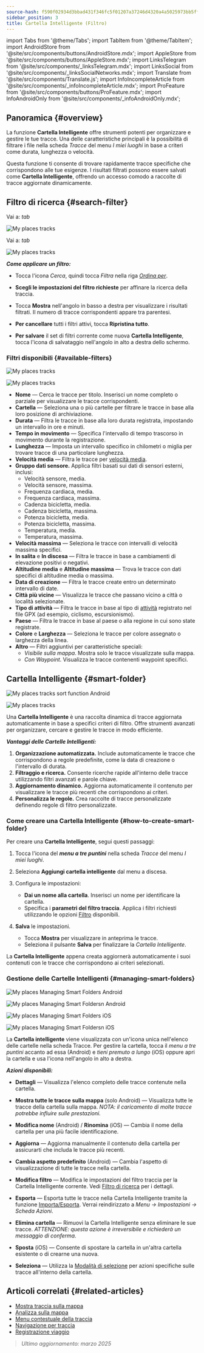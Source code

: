 ```yaml
---
source-hash: f590f02934d3bbad431f346fc5f01207a37246d4320a4a5025973bb5ff373b63
sidebar_position: 3
title: Cartella Intelligente (Filtro)
---
```

import Tabs from '@theme/Tabs';
import TabItem from '@theme/TabItem';
import AndroidStore from '@site/src/components/buttons/AndroidStore.mdx';
import AppleStore from '@site/src/components/buttons/AppleStore.mdx';
import LinksTelegram from '@site/src/components/_linksTelegram.mdx';
import LinksSocial from '@site/src/components/_linksSocialNetworks.mdx';
import Translate from '@site/src/components/Translate.js';
import InfoIncompleteArticle from '@site/src/components/_infoIncompleteArticle.mdx';
import ProFeature from '@site/src/components/buttons/ProFeature.mdx';
import InfoAndroidOnly from '@site/src/components/_infoAndroidOnly.mdx';



## Panoramica {#overview}

La funzione **Cartella Intelligente** offre strumenti potenti per organizzare e gestire le tue tracce. Una delle caratteristiche principali è la possibilità di filtrare i file nella scheda *Tracce* del menu *I miei luoghi* in base a criteri come durata, lunghezza o velocità.

Questa funzione ti consente di trovare rapidamente tracce specifiche che corrispondono alle tue esigenze. I risultati filtrati possono essere salvati come **Cartella Intelligente**, offrendo un accesso comodo a raccolte di tracce aggiornate dinamicamente.


## Filtro di ricerca {#search-filter}

<Tabs groupId="operating-systems">

<TabItem value="android" label="Android">

Vai a: *<Translate android="true" ids="shared_string_menu,shared_string_my_places,shared_string_gpx_files"/> tab*

![My places tracks](@site/static/img/personal/tracks/my_places_tracks_filter_2_andr.png)

</TabItem>

<TabItem value="ios" label="iOS">

Vai a: *<Translate ios="true" ids="shared_string_menu,shared_string_my_places,shared_string_gpx_tracks"/> tab*

![My places tracks](@site/static/img/personal/tracks/my_places_tracks_filter_ios.png)

</TabItem>

</Tabs>

***Come applicare un filtro:***

- Tocca l'icona *Cerca*, quindi tocca *Filtra* nella riga [*Ordina per*](./manage-tracks.md#sort-by).

- **Scegli le impostazioni del filtro richieste** per affinare la ricerca della traccia.

- Tocca **Mostra** nell'angolo in basso a destra per visualizzare i risultati filtrati. Il numero di tracce corrispondenti appare tra parentesi.

- **Per cancellare** tutti i filtri attivi, tocca **Ripristina tutto**.

- **Per salvare** il set di filtri corrente come nuova **Cartella Intelligente**, tocca l'icona di salvataggio nell'angolo in alto a destra dello schermo.


### Filtri disponibili {#available-filters}

<Tabs groupId="operating-systems">

<TabItem value="android" label="Android">

![My places tracks](@site/static/img/personal/tracks/my_places_tracks_filter_andr.png)

</TabItem>

<TabItem value="ios" label="iOS">

![My places tracks](@site/static/img/personal/tracks/my_places_tracks_filter_2_ios.png)

</TabItem>

</Tabs>

- **Nome** — Cerca le tracce per titolo. Inserisci un nome completo o parziale per visualizzare le tracce corrispondenti.
- **Cartella** — Seleziona una o più cartelle per filtrare le tracce in base alla loro posizione di archiviazione.
- **Durata** — Filtra le tracce in base alla loro durata registrata, impostando un intervallo in ore e minuti.
- **Tempo in movimento** — Specifica l'intervallo di tempo trascorso in movimento durante la registrazione.
- **Lunghezza** — Imposta un intervallo specifico in chilometri o miglia per trovare tracce di una particolare lunghezza.
- **Velocità media** — Filtra le tracce per [velocità media](../../widgets/info-widgets.md#average-speed).
- **Gruppo dati sensore.**
    Applica filtri basati sui dati di sensori esterni, inclusi:
    - Velocità sensore, media.
    - Velocità sensore, massima.
    - Frequenza cardiaca, media.
    - Frequenza cardiaca, massima.
    - Cadenza bicicletta, media.
    - Cadenza bicicletta, massima.
    - Potenza bicicletta, media.
    - Potenza bicicletta, massima.
    - Temperatura, media.
    - Temperatura, massima.
- **Velocità massima** — Seleziona le tracce con intervalli di velocità massima specifici.
- **In salita** e **In discesa** — Filtra le tracce in base a cambiamenti di elevazione positivi o negativi.
- **Altitudine media** e **Altitudine massima** — Trova le tracce con dati specifici di altitudine media o massima.
- **Data di creazione** — Filtra le tracce create entro un determinato intervallo di date.
- **Città più vicine** — Visualizza le tracce che passano vicino a città o località selezionate.
- **Tipo di attività** — Filtra le tracce in base al tipo di [attività](../../map/tracks/track-context-menu.md#track-information-activity) registrato nel file GPX (ad esempio, ciclismo, escursionismo).
- **Paese** — Filtra le tracce in base al paese o alla regione in cui sono state registrate.
- **Colore** e **Larghezza** — Seleziona le tracce per colore assegnato o larghezza della linea.
- **Altro** — Filtri aggiuntivi per caratteristiche speciali:
    - *Visibile sulla mappa*. Mostra solo le tracce visualizzate sulla mappa.
    - *Con Waypoint*. Visualizza le tracce contenenti waypoint specifici.


## Cartella Intelligente {#smart-folder}

<Tabs groupId="operating-systems">

<TabItem value="android" label="Android">

![My places tracks sort function Android](@site/static/img/personal/tracks/my_places_smart_folder_andr.png)

</TabItem>

<TabItem value="ios" label="iOS">

![My places tracks](@site/static/img/personal/tracks/my_places_smart_folder_ios.png)

</TabItem>

</Tabs>

Una **Cartella Intelligente** è una raccolta dinamica di tracce aggiornata automaticamente in base a specifici criteri di filtro. Offre strumenti avanzati per organizzare, cercare e gestire le tracce in modo efficiente.

***Vantaggi delle Cartelle Intelligenti:***

1. **Organizzazione automatizzata.**
    Include automaticamente le tracce che corrispondono a regole predefinite, come la data di creazione o l'intervallo di durata.
2. **Filtraggio e ricerca.**
    Consente ricerche rapide all'interno delle tracce utilizzando filtri avanzati e parole chiave.
3. **Aggiornamento dinamico.**
    Aggiorna automaticamente il contenuto per visualizzare le tracce più recenti che corrispondono ai criteri.
4. **Personalizza le regole.**
    Crea raccolte di tracce personalizzate definendo regole di filtro personalizzate.


### Come creare una Cartella Intelligente {#how-to-create-smart-folder}

Per creare una **Cartella Intelligente**, segui questi passaggi:

1. Tocca l'icona del ***menu a tre puntini*** nella scheda *Tracce* del menu *I miei luoghi*.

2. Seleziona **Aggiungi cartella intelligente** dal menu a discesa.

3. Configura le impostazioni:
   - **Dai un nome alla cartella**. Inserisci un nome per identificare la cartella.
   - Specifica i **parametri del filtro traccia**. Applica i filtri richiesti utilizzando le opzioni [Filtro](#available-filters) disponibili.

4. **Salva** le impostazioni.
    - Tocca **Mostra** per visualizzare in anteprima le tracce.
    - Seleziona il pulsante **Salva** per finalizzare la *Cartella Intelligente*.

La **Cartella Intelligente** appena creata aggiornerà automaticamente i suoi contenuti con le tracce che corrispondono ai criteri selezionati.


### Gestione delle Cartelle Intelligenti {#managing-smart-folders}

<Tabs groupId="operating-systems">

<TabItem value="android" label="Android">

![My places Managing Smart Folders Android](@site/static/img/personal/tracks/my_places_smart_folder_2-1_andr.png)

![My places Managing Smart Foldersn Android](@site/static/img/personal/tracks/my_places_smart_folder_3_andr.png)

</TabItem>

<TabItem value="ios" label="iOS">

![My places Managing Smart Folders iOS](@site/static/img/personal/tracks/folder_menu_2_ios.png)

![My places Managing Smart Foldersn iOS](@site/static/img/personal/tracks/my_places_smart_folder_2_ios.png)

</TabItem>

</Tabs>

La **Cartella intelligente** viene visualizzata con un'icona unica nell'elenco delle cartelle nella scheda Tracce. Per gestire la cartella, tocca il *menu a tre puntini* accanto ad essa (Android) e *tieni premuto a lungo* (iOS) oppure apri la cartella e usa l'icona nell'angolo in alto a destra.

***Azioni disponibili:***

- **Dettagli** — Visualizza l'elenco completo delle tracce contenute nella cartella.

- **Mostra tutte le tracce sulla mappa** (solo Android) — Visualizza tutte le tracce della cartella sulla mappa.
    *NOTA: il caricamento di molte tracce potrebbe influire sulle prestazioni.*

- **Modifica nome** (Android) / **Rinomina** (iOS) — Cambia il nome della cartella per una più facile identificazione.

- **Aggiorna** — Aggiorna manualmente il contenuto della cartella per assicurarti che includa le tracce più recenti.

- **Cambia aspetto predefinito** (Android) — Cambia l'aspetto di visualizzazione di tutte le tracce nella cartella.

- **Modifica filtro** — Modifica le impostazioni del filtro traccia per la Cartella Intelligente corrente. Vedi [Filtro di ricerca](#search-filter) per i dettagli.

- **Esporta** — Esporta tutte le tracce nella Cartella Intelligente tramite la funzione [Importa/Esporta](../../personal/import-export.md). Verrai reindirizzato a *Menu → Impostazioni → Scheda Azioni*.

- **Elimina cartella** — Rimuovi la Cartella Intelligente senza eliminare le sue tracce.
    *ATTENZIONE: questa azione è irreversibile e richiederà un messaggio di conferma.*

- **Sposta** (iOS) — Consente di spostare la cartella in un'altra cartella esistente o di crearne una nuova.

- **Seleziona** — Utilizza la [Modalità di selezione](./manage-tracks.md#selection-mode) per azioni specifiche sulle tracce all'interno della cartella.


## Articoli correlati {#related-articles}

- [Mostra traccia sulla mappa](../../map/tracks/index.md)
- [Analizza sulla mappa](../../map/tracks/index.md#analyze-track-on-map)
- [Menu contestuale della traccia](../../map/tracks/track-context-menu.md)
- [Navigazione per traccia](../../navigation/setup/gpx-navigation.md)
- [Registrazione viaggio](../../plugins/trip-recording.md)

> *Ultimo aggiornamento: marzo 2025*